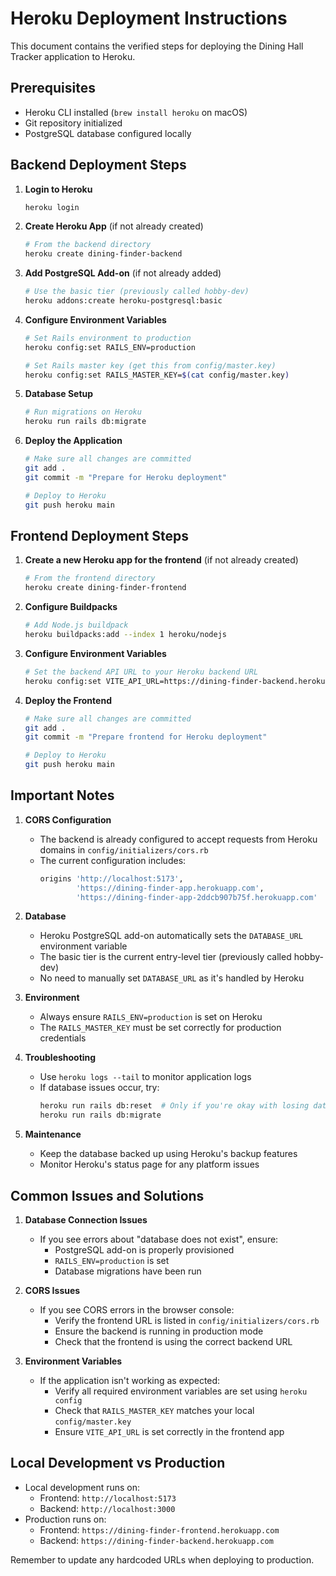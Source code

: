 # Heroku Deployment Instructions

This document contains the verified steps for deploying the Dining Hall Tracker application to Heroku.

## Prerequisites
- Heroku CLI installed (`brew install heroku` on macOS)
- Git repository initialized
- PostgreSQL database configured locally

## Backend Deployment Steps

1. **Login to Heroku**
   ```bash
   heroku login
   ```

2. **Create Heroku App** (if not already created)
   ```bash
   # From the backend directory
   heroku create dining-finder-backend
   ```

3. **Add PostgreSQL Add-on** (if not already added)
   ```bash
   # Use the basic tier (previously called hobby-dev)
   heroku addons:create heroku-postgresql:basic
   ```

4. **Configure Environment Variables**
   ```bash
   # Set Rails environment to production
   heroku config:set RAILS_ENV=production
   
   # Set Rails master key (get this from config/master.key)
   heroku config:set RAILS_MASTER_KEY=$(cat config/master.key)
   ```

5. **Database Setup**
   ```bash
   # Run migrations on Heroku
   heroku run rails db:migrate
   ```

6. **Deploy the Application**
   ```bash
   # Make sure all changes are committed
   git add .
   git commit -m "Prepare for Heroku deployment"
   
   # Deploy to Heroku
   git push heroku main
   ```

## Frontend Deployment Steps

1. **Create a new Heroku app for the frontend** (if not already created)
   ```bash
   # From the frontend directory
   heroku create dining-finder-frontend
   ```

2. **Configure Buildpacks**
   ```bash
   # Add Node.js buildpack
   heroku buildpacks:add --index 1 heroku/nodejs
   ```

3. **Configure Environment Variables**
   ```bash
   # Set the backend API URL to your Heroku backend URL
   heroku config:set VITE_API_URL=https://dining-finder-backend.herokuapp.com
   ```

4. **Deploy the Frontend**
   ```bash
   # Make sure all changes are committed
   git add .
   git commit -m "Prepare frontend for Heroku deployment"
   
   # Deploy to Heroku
   git push heroku main
   ```

## Important Notes

1. **CORS Configuration**
   - The backend is already configured to accept requests from Heroku domains in `config/initializers/cors.rb`
   - The current configuration includes:
     ```ruby
     origins 'http://localhost:5173', 
             'https://dining-finder-app.herokuapp.com', 
             'https://dining-finder-app-2ddcb907b75f.herokuapp.com'
     ```

2. **Database**
   - Heroku PostgreSQL add-on automatically sets the `DATABASE_URL` environment variable
   - The basic tier is the current entry-level tier (previously called hobby-dev)
   - No need to manually set `DATABASE_URL` as it's handled by Heroku

3. **Environment**
   - Always ensure `RAILS_ENV=production` is set on Heroku
   - The `RAILS_MASTER_KEY` must be set correctly for production credentials

4. **Troubleshooting**
   - Use `heroku logs --tail` to monitor application logs
   - If database issues occur, try:
     ```bash
     heroku run rails db:reset  # Only if you're okay with losing data
     heroku run rails db:migrate
     ```

5. **Maintenance**
   - Keep the database backed up using Heroku's backup features
   - Monitor Heroku's status page for any platform issues

## Common Issues and Solutions

1. **Database Connection Issues**
   - If you see errors about "database does not exist", ensure:
     - PostgreSQL add-on is properly provisioned
     - `RAILS_ENV=production` is set
     - Database migrations have been run

2. **CORS Issues**
   - If you see CORS errors in the browser console:
     - Verify the frontend URL is listed in `config/initializers/cors.rb`
     - Ensure the backend is running in production mode
     - Check that the frontend is using the correct backend URL

3. **Environment Variables**
   - If the application isn't working as expected:
     - Verify all required environment variables are set using `heroku config`
     - Check that `RAILS_MASTER_KEY` matches your local `config/master.key`
     - Ensure `VITE_API_URL` is set correctly in the frontend app

## Local Development vs Production

- Local development runs on:
  - Frontend: `http://localhost:5173`
  - Backend: `http://localhost:3000`
- Production runs on:
  - Frontend: `https://dining-finder-frontend.herokuapp.com`
  - Backend: `https://dining-finder-backend.herokuapp.com`

Remember to update any hardcoded URLs when deploying to production. 